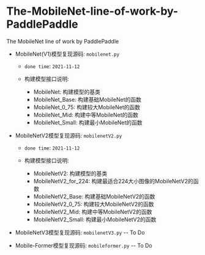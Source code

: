 # The-MobileNet-line-of-work-by-PaddlePaddle
The MobileNet line of work by PaddlePaddle

- MobileNet(V1)模型复现源码: `mobilenet.py`

    - `done time`: `2021-11-12`
    - 构建模型接口说明:
 
        - MobileNet: 构建模型的基类
        - MobileNet_Base: 构建基础MobileNet的函数
        - MobileNet_0_75: 构建较大MobileNet的函数
        - MobileNet_Mid: 构建中等MobileNet的函数
        - MobileNet_Small: 构建最小MobileNet的函数

- MobileNetV2模型复现源码: `mobilenetV2.py`

    - `done time`: `2021-11-12`
    - 构建模型接口说明:
 
        - MobileNetV2: 构建模型的基类
        - MobileNetV2_for_224: 构建最适合224大小图像的MobileNetV2的函数
        - MobileNetV2_Base: 构建基础MobileNetV2的函数
        - MobileNetV2_0_75: 构建较大MobileNetV2的函数
        - MobileNetV2_Mid: 构建中等MobileNetV2的函数
        - MobileNetV2_Small: 构建最小MobileNetV2的函数

- MobileNetV3模型复现源码: `mobilenetV3.py` -- To Do

- Mobile-Former模型复现源码: `mobileformer.py` -- To Do
